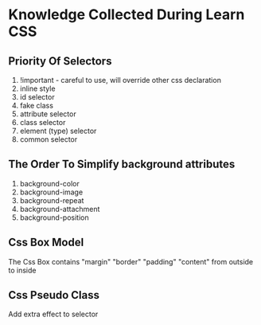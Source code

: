 # Knowledge Collected During Learn CSS #
## Priority Of Selectors ##
1. !important - careful to use, will override other css declaration
2. inline style
3. id selector
4. fake class
5. attribute selector
6. class selector
7. element (type) selector
8. common selector
## The Order To Simplify background attributes ##
1. background-color
2. background-image
3. background-repeat
4. background-attachment
5. background-position
## Css Box Model ##
The Css Box contains "margin" "border" "padding" "content" from outside to inside
## Css Pseudo Class ##
Add extra effect to selector